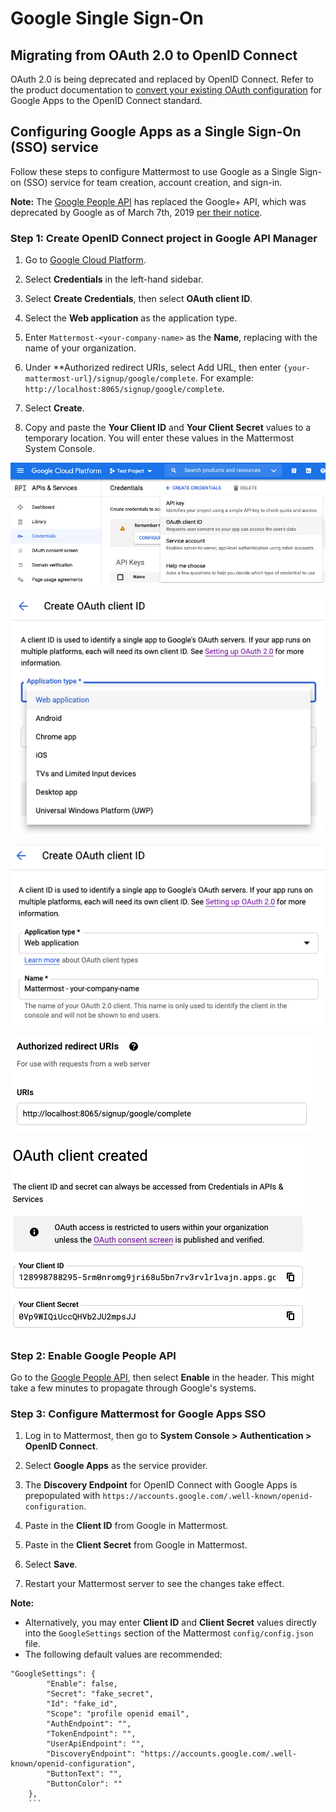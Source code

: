 # Google Single Sign-On

## Migrating from OAuth 2.0 to OpenID Connect

OAuth 2.0 is being deprecated and replaced by OpenID Connect. Refer to the product documentation to [convert your existing OAuth configuration](https://docs.mattermost.com/cloud/cloud-administration/converting-oauth-2.0-to-openid-connect.html) for Google Apps to the OpenID Connect standard.

## Configuring Google Apps as a Single Sign-On (SSO) service

Follow these steps to configure Mattermost to use Google as a Single Sign-on (SSO) service for team creation, account creation, and sign-in.

**Note:** The [Google People API](https://developers.google.com/people) has replaced the Google+ API, which was deprecated by Google as of March 7th, 2019 [per their notice](https://developers.google.com/+/api-shutdown).

### Step 1: Create OpenID Connect project in Google API Manager

1. Go to [Google Cloud Platform](https://console.developers.google.com).

2. Select **Credentials** in the left-hand sidebar.

3. Select **Create Credentials**, then select **OAuth client ID**.

4. Select the **Web application** as the application type.

5. Enter `Mattermost-<your-company-name>` as the **Name**, replacing <your-company-name> with the name of your organization.

6. Under **Authorized redirect URIs, select Add URL, then enter `{your-mattermost-url}/signup/google/complete`. For example: `http://localhost:8065/signup/google/complete`.

7. Select **Create**.

8. Copy and paste the **Your Client ID** and **Your Client Secret** values to a temporary location. You will enter these values in the Mattermost System Console.

![](../../../source/images/create-google-sso-credentials.png)

![](../../../source/images/select-google-sso-web-app.png)

![](../../../source/images/google-sso-web-app-name.png)

![](../../../source/images/google-sso-redirect-uri.png)

![](../../../source/images/google-sso-credentials.png)

### Step 2: Enable Google People API

Go to the [Google People API](https://console.developers.google.com/apis/api/plus/overview), then select **Enable** in the header. This might take a few minutes to propagate through Google's systems.

### Step 3: Configure Mattermost for Google Apps SSO

1. Log in to Mattermost, then go to **System Console > Authentication > OpenID Connect**.

2. Select **Google Apps** as the service provider.

3. The **Discovery Endpoint** for OpenID Connect with Google Apps is prepopulated with ``https://accounts.google.com/.well-known/openid-configuration``.

4. Paste in the **Client ID** from Google in Mattermost.

5. Paste in the **Client Secret** from Google in Mattermost.

6. Select **Save**.

7. Restart your Mattermost server to see the changes take effect.

**Note:**
- Alternatively, you may enter **Client ID** and **Client Secret** values directly into the `GoogleSettings` section of the Mattermost `config/config.json` file.
- The following default values are recommended:

```
"GoogleSettings": {
        "Enable": false,
        "Secret": "fake_secret",
        "Id": "fake_id",
        "Scope": "profile openid email",
        "AuthEndpoint": "",
        "TokenEndpoint": "",
        "UserApiEndpoint": "",
        "DiscoveryEndpoint": "https://accounts.google.com/.well-known/openid-configuration",
        "ButtonText": "",
        "ButtonColor": ""
    },
    ```
